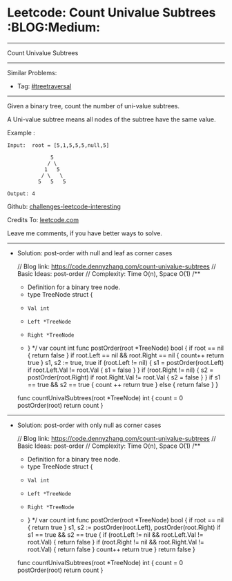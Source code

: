 # Leetcode: Count Univalue Subtrees     :BLOG:Medium:


---

Count Univalue Subtrees  

---

Similar Problems:  
-   Tag: [#treetraversal](https://code.dennyzhang.com/tag/treetraversal)

---

Given a binary tree, count the number of uni-value subtrees.  

A Uni-value subtree means all nodes of the subtree have the same value.  

Example :  

    Input:  root = [5,1,5,5,5,null,5]
    
                  5
                 / \
                1   5
               / \   \
              5   5   5
    
    Output: 4

Github: [challenges-leetcode-interesting](https://github.com/DennyZhang/challenges-leetcode-interesting/tree/master/count-univalue-subtrees)  

Credits To: [leetcode.com](https://leetcode.com/problems/count-univalue-subtrees/description/)  

Leave me comments, if you have better ways to solve.  

---

-   Solution: post-order with null and leaf as corner cases

    // Blog link: https://code.dennyzhang.com/count-univalue-subtrees
    // Basic Ideas: post-order
    // Complexity: Time O(n), Space O(1)
    /**
     * Definition for a binary tree node.
     * type TreeNode struct {
     *     Val int
     *     Left *TreeNode
     *     Right *TreeNode
     * }
     */
    var count int
    func postOrder(root *TreeNode) bool {
        if root == nil { return false }
        if root.Left == nil && root.Right == nil { 
            count++
            return true
        }
        s1, s2 := true, true
        if (root.Left != nil) { 
            s1 = postOrder(root.Left)
            if root.Left.Val != root.Val { s1 = false }
        }
        if (root.Right != nil) { 
            s2 = postOrder(root.Right) 
            if root.Right.Val != root.Val { s2 = false }
        }
        if s1 == true && s2 == true {
            count ++
            return true
        } else {
            return false
        }
    }
    
    func countUnivalSubtrees(root *TreeNode) int {
        count = 0
        postOrder(root)
        return count
    }

---

-   Solution: post-order with only null as corner cases

    // Blog link: https://code.dennyzhang.com/count-univalue-subtrees
    // Basic Ideas: post-order
    // Complexity: Time O(n), Space O(1)
    /**
     * Definition for a binary tree node.
     * type TreeNode struct {
     *     Val int
     *     Left *TreeNode
     *     Right *TreeNode
     * }
     */
    var count int
    func postOrder(root *TreeNode) bool {
        if root == nil { return true }
        s1, s2 := postOrder(root.Left), postOrder(root.Right)
        if s1 == true && s2 == true {
            if (root.Left != nil && root.Left.Val != root.Val) { return false }
            if (root.Right != nil && root.Right.Val != root.Val) { return false }
            count++
            return true
        }
        return false
    }
    
    func countUnivalSubtrees(root *TreeNode) int {
        count = 0
        postOrder(root)
        return count
    }